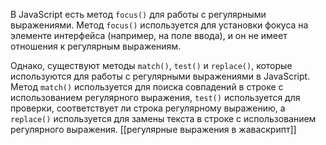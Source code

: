 В JavaScript есть метод `focus()` для работы с регулярными выражениями. Метод `focus()` используется для установки фокуса на элементе интерфейса (например, на поле ввода), и он не имеет отношения к регулярным выражениям.

Однако, существуют методы `match()`, `test()` и `replace()`, которые используются для работы с регулярными выражениями в JavaScript. Метод `match()` используется для поиска совпадений в строке с использованием регулярного выражения, `test()` используется для проверки, соответствует ли строка регулярному выражению, а `replace()` используется для замены текста в строке с использованием регулярного выражения.
[[регулярные выражения в жаваскрипт]]